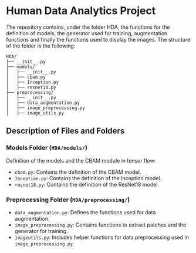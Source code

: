 # Human Data Analytics Project

The repository contains, under the folder HDA, the functions for the definition of models, the generator used for training, augmentation functions and finally the functions used to display the images. 
The structure of the folder is the following:

```plaintext
HDA/
├── __init__.py
├── models/
│   ├── __init__.py
│   ├── cbam.py
│   ├── Inception.py
│   ├── resnet18.py
├── preprocessing/
│   ├── __init__.py
│   ├── data_augmentation.py
│   ├── image_preprocessing.py
│   ├── image_utils.py
```

## Description of Files and Folders

### **Models Folder (`HDA/models/`)**
Definition of the models and the CBAM module in tensor flow:
- `cbam.py`: Contains the definition of the CBAM model.
- `Inception.py`: Contains the definition of the Inception model.
- `resnet18.py`: Contains the definition of the ResNet18 model.

### **Preprocessing Folder (`HDA/preprocessing/`)**
- `data_augmentation.py`: Defines the functions used for data augmentation.
- `image_preprocessing.py`: Contains functions to extract patches and the generator for training.
- `imageutils.py`: Includes helper functions for data preprocessing used in `image_preprocessing.py`.


